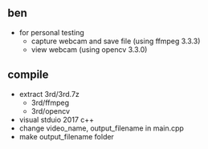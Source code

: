 ﻿
## ben
* for personal testing
  * capture webcam and save file (using ffmpeg 3.3.3)
  * view webcam (using opencv 3.3.0)


## compile
* extract 3rd/3rd.7z
  * 3rd/ffmpeg
  * 3rd/opencv
* visual stduio 2017 c++
* change video_name, output_filename in main.cpp
* make output_filename folder

